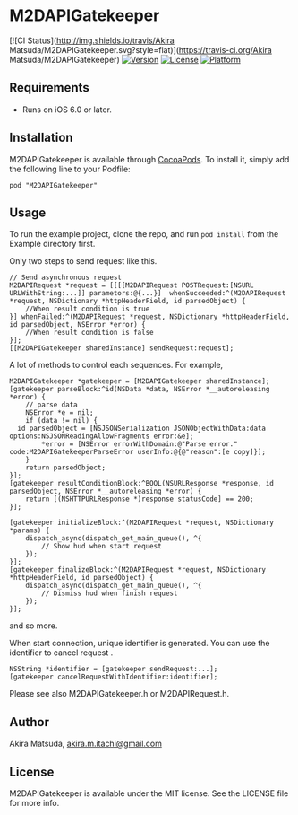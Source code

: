 # M2DAPIGatekeeper

[![CI Status](http://img.shields.io/travis/Akira Matsuda/M2DAPIGatekeeper.svg?style=flat)](https://travis-ci.org/Akira Matsuda/M2DAPIGatekeeper)
[![Version](https://img.shields.io/cocoapods/v/M2DAPIGatekeeper.svg?style=flat)](http://cocoadocs.org/docsets/M2DAPIGatekeeper)
[![License](https://img.shields.io/cocoapods/l/M2DAPIGatekeeper.svg?style=flat)](http://cocoadocs.org/docsets/M2DAPIGatekeeper)
[![Platform](https://img.shields.io/cocoapods/p/M2DAPIGatekeeper.svg?style=flat)](http://cocoadocs.org/docsets/M2DAPIGatekeeper)

## Requirements

- Runs on iOS 6.0 or later.

## Installation

M2DAPIGatekeeper is available through [CocoaPods](http://cocoapods.org). To install
it, simply add the following line to your Podfile:

    pod "M2DAPIGatekeeper"

## Usage

To run the example project, clone the repo, and run `pod install` from the Example directory first.

Only two steps to send request like this.

	// Send asynchronous request
	M2DAPIRequest *request = [[[[M2DAPIRequest POSTRequest:[NSURL URLWithString:...]] parametors:@{...}]  whenSucceeded:^(M2DAPIRequest *request, NSDictionary *httpHeaderField, id parsedObject) {
		//When result condition is true
	}] whenFailed:^(M2DAPIRequest *request, NSDictionary *httpHeaderField, id parsedObject, NSError *error) {
		//When result condition is false
	}];
	[[M2DAPIGatekeeper sharedInstance] sendRequest:request];

A lot of methods to control each sequences.
For example,

	M2DAPIGatekeeper *gatekeeper = [M2DAPIGatekeeper sharedInstance];
	[gatekeeper parseBlock:^id(NSData *data, NSError *__autoreleasing *error) {
		// parse data
		NSError *e = nil;
		if (data != nil) {
      id parsedObject = [NSJSONSerialization JSONObjectWithData:data options:NSJSONReadingAllowFragments error:&e];
			*error = [NSError errorWithDomain:@"Parse error." code:M2DAPIGatekeeperParseError userInfo:@{@"reason":[e copy]}];
		}
		return parsedObject;
	}];
	[gatekeeper resultConditionBlock:^BOOL(NSURLResponse *response, id parsedObject, NSError *__autoreleasing *error) {
		return [(NSHTTPURLResponse *)response statusCode] == 200;
	}];

	[gatekeeper initializeBlock:^(M2DAPIRequest *request, NSDictionary *params) {
		dispatch_async(dispatch_get_main_queue(), ^{
			// Show hud when start request
		});
	}];
	[gatekeeper finalizeBlock:^(M2DAPIRequest *request, NSDictionary *httpHeaderField, id parsedObject) {
		dispatch_async(dispatch_get_main_queue(), ^{
			// Dismiss hud when finish request
		});
	}];

and so more.

When start connection, unique identifier is generated.
You can use the identifier to cancel request .

	NSString *identifier = [gatekeeper sendRequest:...];
	[gatekeeper cancelRequestWithIdentifier:identifier];

Please see also M2DAPIGatekeeper.h or M2DAPIRequest.h.

## Author

Akira Matsuda, akira.m.itachi@gmail.com

## License

M2DAPIGatekeeper is available under the MIT license. See the LICENSE file for more info.
